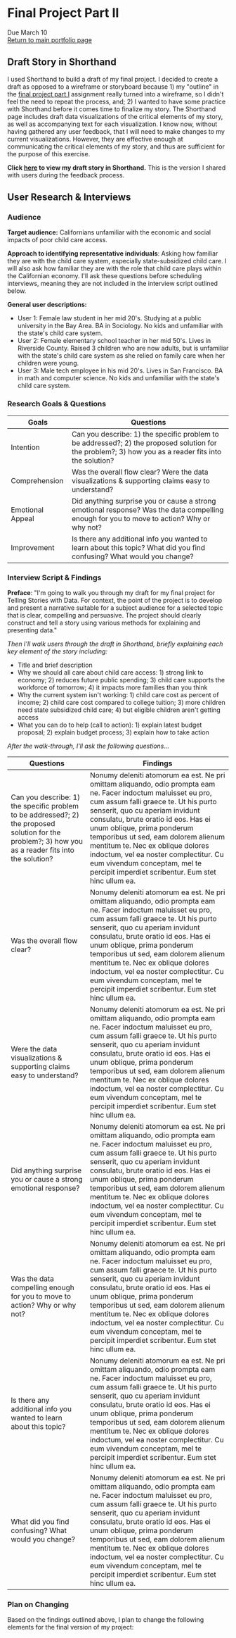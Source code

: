 # Final Project Part II
Due March 10  
[Return to main portfolio page](https://ejreece.github.io/ReecePortfolio/)

## Draft Story in Shorthand
I used Shorthand to build a draft of my final project. I decided to create a draft as opposed to a wireframe or storyboard because 1) my "outline" in the [final project part I](https://ejreece.github.io/ReecePortfolio/FinalProjectPart1.html) assignment really turned into a wireframe, so I didn't feel the need to repeat the process, and; 2) I wanted to have some practice with Shorthand before it comes time to finalize my story. The Shorthand page includes draft data visualizations of the critical elements of my story, as well as accompanying text for each visualization. I know now, without having gathered any user feedback, that I will need to make changes to my current visualizations. However, they are effective enough at communicating the critical elements of my story, and thus are sufficient for the purpose of this exercise. 

**Click [here](https://carnegiemellon.shorthandstories.com/child-care-access-in-california/index.html) to view my draft story in Shorthand.** This is the version I shared with users during the feedback process. 

## User Research & Interviews

### Audience
**Target audience:** Californians unfamiliar with the economic and social impacts of poor child care access.   

**Approach to identifying representative individuals**: Asking how familiar they are with the child care system, especially state-subsidized child care. I will also ask how familiar they are with the role that child care plays within the Californian economy. I'll ask these questions before scheduling interviews, meaning they are not included in the interview script outlined below.  

**General user descriptions:**
- User 1: Female law student in her mid 20's. Studying at a public university in the Bay Area. BA in Sociology. No kids and unfamiliar with the state's child care system. 
- User 2: Female elementary school teacher in her mid 50's. Lives in Riverside County. Raised 3 children who are now adults, but is unfamiliar with the state's child care system as she relied on family care when her children were young.
- User 3: Male tech employee in his mid 20's. Lives in San Francisco. BA in math and computer science. No kids and unfamiliar with the state's child care system.  

### Research Goals & Questions

| Goals     | Questions |
|-----------|-----------|
| Intention | Can you describe: 1) the specific problem to be addressed?; 2) the proposed solution for the problem?; 3) how you as a reader fits into the solution? | 
| Comprehension | Was the overall flow clear? Were the data visualizations & supporting claims easy to understand? |
| Emotional Appeal | Did anything surprise you or cause a strong emotional response? Was the data compelling enough for you to move to action? Why or why not? |
| Improvement | Is there any additional info you wanted to learn about this topic? What did you find confusing? What would you change? |

### Interview Script & Findings

**Preface**: "I'm going to walk you through my draft for my final project for Telling Stories with Data. For context, the point of the project is to develop and present a narrative suitable for a subject audience for a selected topic that is clear, compelling and persuasive. The project should clearly construct and tell a story using various methods for explaining and presenting data."

*Then I'll walk users through the draft in Shorthand, briefly explaining each key element of the story including:*
- Title and brief description
- Why we should all care about child care access: 1) strong link to economy; 2) reduces future public spending; 3) child care supports the workforce of tomorrow; 4) it impacts more families than you think
- Why the current system isn't working: 1) child care cost as percent of income; 2) child care cost compared to college tuition; 3) more children need state subsidized child care; 4) but eligible children aren't getting access
- What you can do to help (call to action): 1) explain latest budget proposal; 2) explain budget process; 3) explain how to take action

*After the walk-through, I'll ask the following questions...*

| Questions | Findings  |
|-----------|-----------|
| Can you describe: 1) the specific problem to be addressed?; 2) the proposed solution for the problem?; 3) how you as a reader fits into the solution? | Nonumy deleniti atomorum ea est. Ne pri omittam aliquando, odio prompta eam ne. Facer indoctum maluisset eu pro, cum assum falli graece te. Ut his purto senserit, quo cu aperiam invidunt consulatu, brute oratio id eos. Has ei unum oblique, prima ponderum temporibus ut sed, eam dolorem alienum mentitum te. Nec ex oblique dolores indoctum, vel ea noster complectitur. Cu eum vivendum conceptam, mel te percipit imperdiet scribentur. Eum stet hinc ullum ea. |
| Was the overall flow clear? | Nonumy deleniti atomorum ea est. Ne pri omittam aliquando, odio prompta eam ne. Facer indoctum maluisset eu pro, cum assum falli graece te. Ut his purto senserit, quo cu aperiam invidunt consulatu, brute oratio id eos. Has ei unum oblique, prima ponderum temporibus ut sed, eam dolorem alienum mentitum te. Nec ex oblique dolores indoctum, vel ea noster complectitur. Cu eum vivendum conceptam, mel te percipit imperdiet scribentur. Eum stet hinc ullum ea. |
| Were the data visualizations & supporting claims easy to understand? | Nonumy deleniti atomorum ea est. Ne pri omittam aliquando, odio prompta eam ne. Facer indoctum maluisset eu pro, cum assum falli graece te. Ut his purto senserit, quo cu aperiam invidunt consulatu, brute oratio id eos. Has ei unum oblique, prima ponderum temporibus ut sed, eam dolorem alienum mentitum te. Nec ex oblique dolores indoctum, vel ea noster complectitur. Cu eum vivendum conceptam, mel te percipit imperdiet scribentur. Eum stet hinc ullum ea. | 
| Did anything surprise you or cause a strong emotional response? | Nonumy deleniti atomorum ea est. Ne pri omittam aliquando, odio prompta eam ne. Facer indoctum maluisset eu pro, cum assum falli graece te. Ut his purto senserit, quo cu aperiam invidunt consulatu, brute oratio id eos. Has ei unum oblique, prima ponderum temporibus ut sed, eam dolorem alienum mentitum te. Nec ex oblique dolores indoctum, vel ea noster complectitur. Cu eum vivendum conceptam, mel te percipit imperdiet scribentur. Eum stet hinc ullum ea. |
| Was the data compelling enough for you to move to action? Why or why not? | Nonumy deleniti atomorum ea est. Ne pri omittam aliquando, odio prompta eam ne. Facer indoctum maluisset eu pro, cum assum falli graece te. Ut his purto senserit, quo cu aperiam invidunt consulatu, brute oratio id eos. Has ei unum oblique, prima ponderum temporibus ut sed, eam dolorem alienum mentitum te. Nec ex oblique dolores indoctum, vel ea noster complectitur. Cu eum vivendum conceptam, mel te percipit imperdiet scribentur. Eum stet hinc ullum ea. |
| Is there any additional info you wanted to learn about this topic? | Nonumy deleniti atomorum ea est. Ne pri omittam aliquando, odio prompta eam ne. Facer indoctum maluisset eu pro, cum assum falli graece te. Ut his purto senserit, quo cu aperiam invidunt consulatu, brute oratio id eos. Has ei unum oblique, prima ponderum temporibus ut sed, eam dolorem alienum mentitum te. Nec ex oblique dolores indoctum, vel ea noster complectitur. Cu eum vivendum conceptam, mel te percipit imperdiet scribentur. Eum stet hinc ullum ea. |
| What did you find confusing? What would you change? | Nonumy deleniti atomorum ea est. Ne pri omittam aliquando, odio prompta eam ne. Facer indoctum maluisset eu pro, cum assum falli graece te. Ut his purto senserit, quo cu aperiam invidunt consulatu, brute oratio id eos. Has ei unum oblique, prima ponderum temporibus ut sed, eam dolorem alienum mentitum te. Nec ex oblique dolores indoctum, vel ea noster complectitur. Cu eum vivendum conceptam, mel te percipit imperdiet scribentur. Eum stet hinc ullum ea. | 

### Plan on Changing
Based on the findings outlined above, I plan to change the following elements for the final version of my project:

